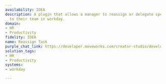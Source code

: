 ```yaml
---
availability: IDEA
description: A plugin that allows a manager to reassign or delegate specific tasks
  to their team in workday.
domain:
- HR
- Productivity
fidelity: IDEA
name: Reassign Task
purple_chat_link: https://developer.moveworks.com/creator-studio/developer-tools/purple-chat/?conversation=%7B%22startTimestamp%22%3A%2211%3A43+AM%22%2C%22messages%22%3A%5B%7B%22parts%22%3A%5B%7B%22richText%22%3A%22%3Cp%3ECan+you+delegate+my+%27Approve+Expenses%27+task+to+Albert%3F%3C%2Fp%3E%22%7D%5D%2C%22role%22%3A%22user%22%7D%2C%7B%22parts%22%3A%5B%7B%22reasoningSteps%22%3A%5B%7B%22richText%22%3A%22Found+task+%3Cb%3EApprove+Expenses+Q3+2024%3C%2Fb%3E+in+Workday%22%2C%22status%22%3A%22success%22%7D%2C%7B%22richText%22%3A%22Searching+for+%27Albert%27+on+your+team...%22%2C%22status%22%3A%22pending%22%7D%5D%7D%2C%7B%22richText%22%3A%22%3Cp%3EI+found+a+couple+of+people+named+Albert+on+your+team.+Who+are+you+referring+to%3F%3C%2Fp%3E%22%7D%2C%7B%22buttons%22%3A%5B%7B%22buttonText%22%3A%22Albert+Johnson%22%2C%22style%22%3A%22outlined%22%7D%2C%7B%22buttonText%22%3A%22Albert+Smith%22%2C%22style%22%3A%22outlined%22%7D%5D%7D%5D%2C%22role%22%3A%22assistant%22%7D%2C%7B%22parts%22%3A%5B%7B%22richText%22%3A%22%3Cp%3EAlbert+Smith%3C%2Fp%3E%22%7D%5D%2C%22role%22%3A%22user%22%7D%2C%7B%22parts%22%3A%5B%7B%22richText%22%3A%22%3Cp%3EOkay%2C+I%27ll+reassign+the+task+%3Cb%3E%27Approve+Expenses+Q3+2024%27%3C%2Fb%3E+in+%3Cb%3EWorkday%3C%2Fb%3E+to+%3Cb%3EAlbert+Smith%3C%2Fb%3E.%3C%2Fp%3E%3Cp%3EDoes+that+sound+right%3F%3C%2Fp%3E%22%7D%2C%7B%22buttons%22%3A%5B%7B%22buttonText%22%3A%22Yes%2C+reassign+it%22%2C%22style%22%3A%22filled%22%7D%2C%7B%22buttonText%22%3A%22Cancel%22%2C%22style%22%3A%22outlined%22%7D%5D%7D%5D%2C%22role%22%3A%22assistant%22%7D%2C%7B%22parts%22%3A%5B%7B%22richText%22%3A%22%3Cp%3EYes%2C+reassign+it%3C%2Fp%3E%22%7D%5D%2C%22role%22%3A%22user%22%7D%2C%7B%22parts%22%3A%5B%7B%22reasoningSteps%22%3A%5B%7B%22richText%22%3A%22Reassigning+task+in+Workday...%22%2C%22status%22%3A%22success%22%7D%5D%7D%2C%7B%22richText%22%3A%22%3Cp%3EAll+set.+I%27ve+reassigned+the+task+to+Albert+Smith.+He+will+receive+a+notification.%3C%2Fp%3E%22%7D%2C%7B%22citations%22%3A%5B%7B%22citationTitle%22%3A%22Task%3A+Approve+Expenses+Q3+2024%22%2C%22connectorName%22%3A%22workday%22%7D%5D%7D%5D%2C%22role%22%3A%22assistant%22%7D%5D%7D
solution_tags:
- HR
- Productivity
systems:
- workday

---
```

